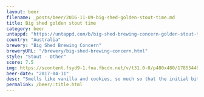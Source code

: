 ```yaml
---
layout: beer
filename: _posts/beer/2016-11-09-big-shed-golden-stout-time.md
title: Big shed golden stout time
category: beer
untappd: "https://untappd.com/b/big-shed-brewing-concern-golden-stout-time/1057990"
country: "Australia"
brewery: "Big Shed Brewing Concern"
breweryURL: "/brewery/big-shed-brewing-concern.html"
style: "Stout - Other"
score: 7.5
img: https://scontent.fsyd9-1.fna.fbcdn.net/v/t31.0-0/p480x480/17855449_10155111576473745_2053478460898226018_o.jpg?_nc_cat=106&_nc_sid=e007fa&_nc_ohc=AtfMVOJ41tcAX-Hxim3&_nc_ht=scontent.fsyd9-1.fna&tp=6&oh=3dfc7d48a3adead9fcea150649133a62&oe=5F93B86F
beer-date: "2017-04-11"
desc: "Smells like vanilla and cookies, so much so that the initial bitterness is a shock. Seems like an attempt to mix the flavours of an ice cream with beer, which is obviously difficult so it’s a complex beer that just manages to hold together"
permalink: /beer/:title.html
---
```

